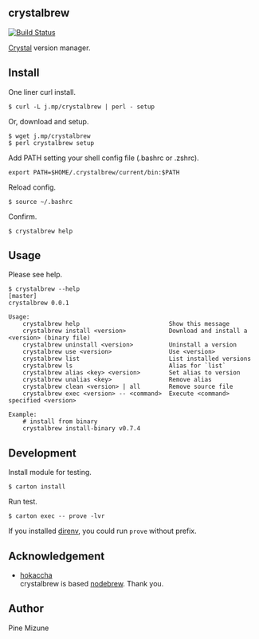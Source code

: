 crystalbrew
-----------

[![Build Status](https://travis-ci.org/pine613/crystalbrew.svg?branch=master)](https://travis-ci.org/pine613/crystalbrew)

[Crystal](http://crystal-lang.org/) version manager.


## Install
One liner curl install.

```
$ curl -L j.mp/crystalbrew | perl - setup
```

Or, download and setup.

```
$ wget j.mp/crystalbrew
$ perl crystalbrew setup
```

Add PATH setting your shell config file (.bashrc or .zshrc).

```
export PATH=$HOME/.crystalbrew/current/bin:$PATH
```

Reload config.

```
$ source ~/.bashrc
```

Confirm.

```
$ crystalbrew help
```

## Usage
Please see help.

```
$ crystalbrew --help                                                                                                       [master]
crystalbrew 0.0.1

Usage:
    crystalbrew help                         Show this message
    crystalbrew install <version>            Download and install a <version> (binary file)
    crystalbrew uninstall <version>          Uninstall a version
    crystalbrew use <version>                Use <version>
    crystalbrew list                         List installed versions
    crystalbrew ls                           Alias for `list`
    crystalbrew alias <key> <version>        Set alias to version
    crystalbrew unalias <key>                Remove alias
    crystalbrew clean <version> | all        Remove source file
    crystalbrew exec <version> -- <command>  Execute <command> specified <version>

Example:
    # install from binary
    crystalbrew install-binary v0.7.4
```

## Development

Install module for testing.

```
$ carton install
```

Run test.

```
$ carton exec -- prove -lvr
```

If you installed [direnv](https://github.com/zimbatm/direnv), you could run `prove` without prefix.

## Acknowledgement

- [hokaccha](https://github.com/hokaccha)<br />
crystalbrew is based [nodebrew](https://github.com/hokaccha/nodebrew). Thank you.

## Author
Pine Mizune
